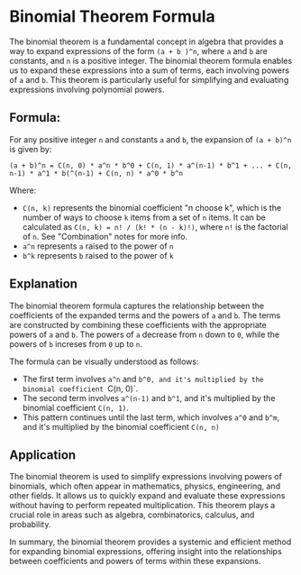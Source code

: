 # Binomial Theorem Formula

The binomial theorem is a fundamental concept in algebra that provides a way to
expand expressions of the form `(a + b )^n`, where `a` and `b` are constants, and
`n` is a positive integer. The binomial theorem formula enables us to expand these
expressions into a sum of terms, each involving powers of `a` and `b`. This theorem
is particularly useful for simplifying and evaluating expressions involving polynomial
powers.

## Formula:
For any positive integer `n` and constants `a` and `b`, the expansion of `(a + b)^n` is
given by:

```
(a + b)^n = C(n, 0) * a^n * b^0 + C(n, 1) * a^(n-1) * b^1 + ... + C(n, n-1) * a^1 * b(^(n-1) + C(n, n) * a^0 * b^n
```

Where:
- `C(n, k)` represents the binomial coefficient "n choose k", which is the number of ways
to choose `k` items from a set of `n` items. It can be calculated as `C(n, k) = n! / (k! * (n - k)!)`,
where `n!` is the factorial of `n`. See "Combination" notes for more info.
- `a^n` represents `a` raised to the power of `n`
- `b^k` represents `b` raised to the power of `k`

## Explanation
The binomial theorem formula captures the relationship between the coefficients of the
expanded terms and the powers of `a` and `b`. The terms are constructed by combining these
coefficients with the appropriate powers of `a` and `b`. The powers of `a` decrease from `n`
down to `0`, while the powers of `b` increses from `0` up to `n`.

The formula can be visually understood as follows:
- The first term involves `a^n` and `b^0, and it's multiplied by the binomial coefficient
`C(n, 0)`.
- The second term involves `a^(n-1)` and `b^1`, and it's multiplied by the binomial coefficient
`C(n, 1)`.
- This pattern continues until the last term, which involves `a^0` and `b^m`, and it's multiplied
by the binomial coefficient `C(n, n)`

## Application
The binomial theorem is used to simplify expressions involving powers of binomials, which often appear
in mathematics, physics, engineering, and other fields. It allows us to quickly expand and evaluate
these expressions without having to perform repeated multiplication. This theorem plays a crucial role
in areas such as algebra, combinatorics, calculus, and probability.

In summary, the binomial theorem provides a systemic and efficient method for expanding
binomial expressions, offering insight into the relationships between coefficients and powers
of terms within these expansions.
